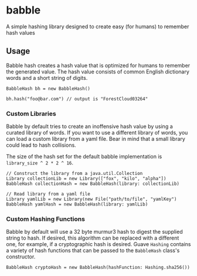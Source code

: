 # babble
A simple hashing library designed to create easy (for humans) to remember hash values

## Usage
Babble hash creates a hash value that is optimized for humans to remember the generated value.  The hash value consists of common English dictionary words and a short string of digits.

```
BabbleHash bh = new BabbleHash()

bh.hash("foo@bar.com") // output is "ForestCloud03264"
```

### Custom Libraries
Babble by default tries to create an inoffensive hash value by using a curated library of words.  If you want to use a different library of words, you can load a custom library from a yaml file.  Bear in mind that a small library could lead to hash collisions.

The size of the hash set for the default babble implementation is `library_size ^ 2 * 2 ^ 16`.

```
// Construct the library from a java.util.Collection
Library collectionLib = new Library(["fox", "kilo", "alpha"])
BabbleHash collectionHash = new BabbleHash(library: collectionLib)

// Read library from a yaml file
Library yamlLib = new Library(new File("path/to/file", "yamlKey")
BabbleHash yamlHash = new BabbleHash(library: yamlLib)
```

### Custom Hashing Functions
Babble by default will use a 32 byte murmur3 hash to digest the supplied string to hash. If desired, this algorithm can be replaced with a different one, for example, if a cryptographic hash is desired. Guave `Hashing` contains a variety of hash functions that can be passed to the `BabbleHash` class's constructor.

```
BabbleHash cryptoHash = new BabbleHash(hashFunction: Hashing.sha256())
```